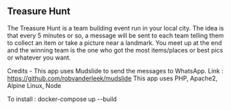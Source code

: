 ## Treasure Hunt

The Treasure Hunt is a team building event run in your local city.
The idea is that every 5 minutes or so, a message will be sent to each team telling them to collect an item or take a picture near a landmark.
You meet up at the end and the winning team is the one who got the most items/places or best pics or whatever you want.

Credits -
This app uses Mudslide to send the messages to WhatsApp.
Link : https://github.com/robvanderleek/mudslide
This app uses PHP, Apache2, Alpine Linux, Node

To install :
  docker-compose up --build



